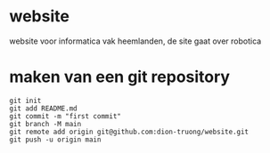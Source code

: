 # website
website voor informatica vak heemlanden, de site gaat over robotica

# maken van een git repository
 
```
git init
git add README.md
git commit -m "first commit"
git branch -M main
git remote add origin git@github.com:dion-truong/website.git
git push -u origin main
```
